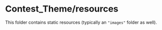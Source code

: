 # Contest_Theme/resources

This folder contains static resources (typically an `"images"` folder as well).
